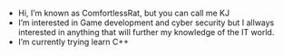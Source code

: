 - Hi, I’m known as ComfortlessRat, but you can call me KJ
- I’m interested in Game development and cyber security but I allways interested in anything that will further my knowledge of the IT world.
- I’m currently trying learn C++


<!---
ComfortlessRat/ComfortlessRat is a ✨ special ✨ repository because its `README.md` (this file) appears on your GitHub profile.
You can click the Preview link to take a look at your changes.
--->
